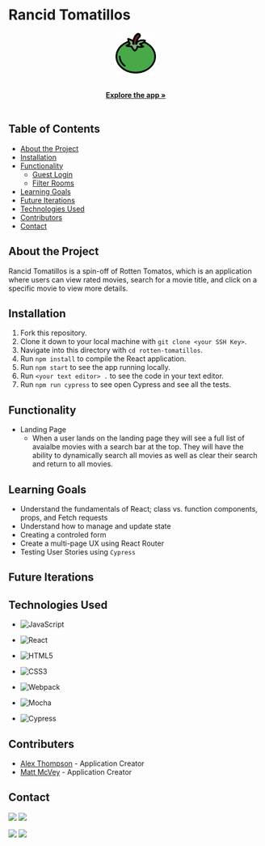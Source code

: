 <h1 align="left">Rancid Tomatillos</h1>

<p align="center">
  <a href="https://rancid-tomas.herokuapp.com/">
    <img src="./src/images/tomato.svg" alt="Image of a Green Tomato" width="80" height="80">
  </a>
    <p align="center">
    <br />
    <a href="https://rancid-tomas.herokuapp.com/"><strong>Explore the app »</strong></a>
    <br />
    <br />
    </p>
  </p>

## Table of Contents

* [About the Project](#about-the-project)
* [Installation](#installation)
* [Functionality](#functionality)
  * [Guest Login](#guest-login-and-book-room)
  * [Filter Rooms](#filter-rooms)
* [Learning Goals](#learning-goals)
* [Future Iterations](#future-iterations)
* [Technologies Used](#technologies-used)
* [Contributors](#contributors)
* [Contact](#contact)


## About the Project

Rancid Tomatillos is a spin-off of Rotten Tomatos, which is an application where users can view rated movies, search for a movie title, and click on a specific movie to view more details.


## Installation

1. Fork this repository.
2. Clone it down to your local machine with `git clone <your SSH Key>`.
3. Navigate into this directory with `cd rotten-tomatillos`.
4. Run `npm install` to compile the React application.
5. Run `npm start` to see the app running locally.
6. Run `<your text editor> .` to see the code in your text editor.
7. Run `npm run cypress` to see open Cypress and see all the tests.


## Functionality

- Landing Page 
  - When a user lands on the landing page they will see a full list of avaialbe movies with a search bar at the top. They will have the ability to dynamically search all movies as well as clear their search and return to all movies. 

## Learning Goals

- Understand the fundamentals of React; class vs. function components, props, and Fetch requests
- Understand how to manage and update state
- Creating a controled form
- Create a multi-page UX using React Router
- Testing User Stories using `Cypress`

## Future Iterations


## Technologies Used


- ![JavaScript](https://img.shields.io/badge/javascript%20-%23323330.svg?&style=for-the-badge&logo=javascript&logoColor=%23F7DF1E)

- ![React](https://img.shields.io/badge/react%20-%2320232a.svg?&style=for-the-badge&logo=react&logoColor=%2361DAFB)

- ![HTML5](https://img.shields.io/badge/html5%20-%23E34F26.svg?&style=for-the-badge&logo=html5&logoColor=white)

- ![CSS3](https://img.shields.io/badge/css3%20-%231572B6.svg?&style=for-the-badge&logo=css3&logoColor=white)

- ![Webpack](https://img.shields.io/badge/webpack%20-%238DD6F9.svg?&style=for-the-badge&logo=webpack&logoColor=black)

- ![Mocha](https://img.shields.io/badge/-mocha-%238D6748?&style=for-the-badge&logo=mocha&logoColor=white)

- ![Cypress](https://img.shields.io/badge/cypress%20-%2317202C.svg?&style=for-the-badge&logo=cypress&logoColor=white)

## Contributers
* [Alex Thompson](https://github.com/alexthompson207) - Application Creator
* [Matt McVey](https://github.com/mattmcvey) - Application Creator


## Contact

[<img src="https://img.shields.io/badge/LinkedIn-alex--thompson-informational?style=for-the-badge&labelColor=black&logo=linkedin&logoColor=0077b5&&color=0077b5"/>][linkedin]
[<img src="https://img.shields.io/badge/Github-AlexThompson207-informational?style=for-the-badge&labelColor=black&logo=github&color=8B0BD5"/>][github]

[<img src="https://img.shields.io/badge/LinkedIn-matt--mcvey-informational?style=for-the-badge&labelColor=black&logo=linkedin&logoColor=0077b5&&color=0077b5"/>][linkedin2]
[<img src="https://img.shields.io/badge/Github-mattmcvey-informational?style=for-the-badge&labelColor=black&logo=github&color=8B0BD5"/>][github2]



<!-- Personal Definitions  -->

[linkedin]: https://www.linkedin.com/in/alex-thompson-he-him/
[github]: https://github.com/alexthompson207
[linkedin2]: https://www.linkedin.com/in/matt-mcvey-810a7256/
[github2]: https://github.com/mattmcvey
